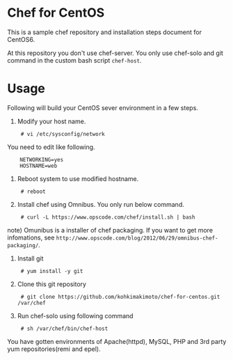 # Chef for CentOS

This is a sample chef repository and installation steps document for CentOS6.

At this repository you don't use chef-server.
You only use chef-solo and git command in the custom bash script `chef-host`.

# Usage

Following will build your CentOS sever environment in a few steps.

1. Modify your host name.

        # vi /etc/sysconfig/network

 You need to edit like following.

        NETWORKING=yes
        HOSTNAME=web

1. Reboot system to use modified hostname.

        # reboot

1. Install chef using Omnibus. You only run below command.

        # curl -L https://www.opscode.com/chef/install.sh | bash

 note) Omunibus is a installer of chef packaging. If you want to get more infomations, see `http://www.opscode.com/blog/2012/06/29/omnibus-chef-packaging/`.

1. Install git

        # yum install -y git

1. Clone this git repository

        # git clone https://github.com/kohkimakimoto/chef-for-centos.git /var/chef

1. Run chef-solo using following command

        # sh /var/chef/bin/chef-host

 You have gotten environments of Apache(httpd), MySQL, PHP and 3rd party yum repositories(remi and epel).


